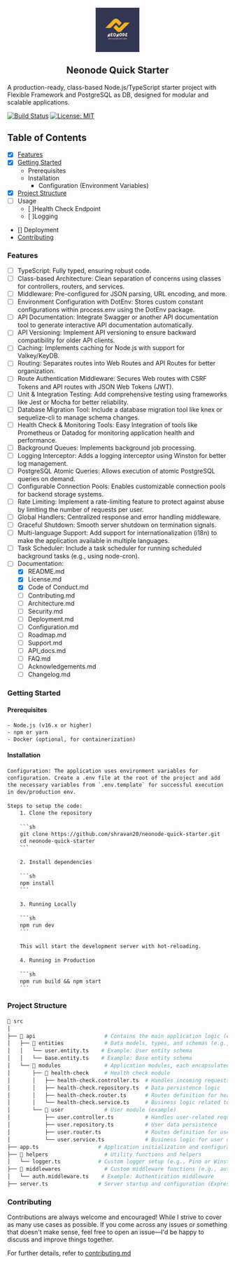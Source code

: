 <p align="center">
  <img align="center" width="20%" src="assets/logo.png" alt="logo"/>
  <h2 align="center">Neonode Quick Starter</h2>
</p>

A production-ready, class-based Node.js/TypeScript starter project with Flexible Framework and PostgreSQL as DB, designed for modular and scalable applications.

[![Build Status](https://img.shields.io/github/actions/workflow/status/shravan20/neonode-quick-starter/ci.yml)](https://github.com/shravan20/neonode-quick-starter/actions)
[![License: MIT](https://img.shields.io/badge/License-MIT-yellow.svg)](https://opensource.org/licenses/MIT)

## Table of Contents

- [x] [Features](#features)
- [x] [Getting Started](#getting-started)
  - Prerequisites
  - Installation
    - Configuration (Environment Variables)
- [x] [Project Structure](#project-structure)
- [ ] Usage
  - [ ]Health Check Endpoint
  - [ ]Logging
- [] Deployment
- [Contributing](#contributing)

### Features

- [ ] TypeScript: Fully typed, ensuring robust code.
- [ ] Class-based Architecture: Clean separation of concerns using classes for controllers, routers, and services.
- [ ] Middleware: Pre-configured for JSON parsing, URL encoding, and more.
- [ ] Environment Configuration with DotEnv: Stores custom constant configurations within process.env using the DotEnv package.
- [ ] API Documentation: Integrate Swagger or another API documentation tool to generate interactive API documentation automatically.
- [ ] API Versioning: Implement API versioning to ensure backward compatibility for older API clients.
- [ ] Caching: Implements caching for Node.js with support for Valkey/KeyDB.
- [ ] Routing: Separates routes into Web Routes and API Routes for better organization.
- [ ] Route Authentication Middleware: Secures Web routes with CSRF Tokens and API routes with JSON Web Tokens (JWT).
- [ ] Unit & Integration Testing: Add comprehensive testing using frameworks like Jest or Mocha for better reliability.
- [ ] Database Migration Tool: Include a database migration tool like knex or sequelize-cli to manage schema changes.
- [ ] Health Check & Monitoring Tools: Easy Integration of tools like Prometheus or Datadog for monitoring application health and performance.
- [ ] Background Queues: Implements background job processing.
- [ ] Logging Interceptor: Adds a logging interceptor using Winston for better log management.
- [ ] PostgreSQL Atomic Queries: Allows execution of atomic PostgreSQL queries on demand.
- [ ] Configurable Connection Pools: Enables customizable connection pools for backend storage systems.
- [ ] Rate Limiting: Implement a rate-limiting feature to protect against abuse by limiting the number of requests per user.
- [ ] Global Handlers: Centralized response and error handling middleware.
- [ ] Graceful Shutdown: Smooth server shutdown on termination signals.
- [ ] Multi-language Support: Add support for internationalization (i18n) to make the application available in multiple languages.
- [ ] Task Scheduler: Include a task scheduler for running scheduled background tasks (e.g., using node-cron).
- [ ] Documentation:
  - [x] README.md
  - [x] License.md
  - [x] Code of Conduct.md
  - [ ] Contributing.md
  - [ ] Architecture.md
  - [ ] Security.md
  - [ ] Deployment.md
  - [ ] Configuration.md
  - [ ] Roadmap.md
  - [ ] Support.md
  - [ ] API_docs.md
  - [ ] FAQ.md
  - [ ] Acknowledgements.md
  - [ ] Changelog.md

### Getting Started

#### Prerequisites

    - Node.js (v16.x or higher)
    - npm or yarn
    - Docker (optional, for containerization)

#### Installation

    Configuration: The application uses environment variables for configuration. Create a .env file at the root of the project and add the necessary variables from `.env.template` for successful execution in dev/production env.

    Steps to setup the code:
        1. Clone the repository

        ```sh
        git clone https://github.com/shravan20/neonode-quick-starter.git
        cd neonode-quick-starter
        ```

        2. Install dependencies

        ```sh
        npm install
        ```

        3. Running Locally

        ```sh
        npm run dev
        ```

        This will start the development server with hot-reloading.

        4. Running in Production

        ```sh
        npm run build && npm start
        ```

### Project Structure

```sh
📂 src
│
├── 📂 api                      # Contains the main application logic (entities and modules)
│   ├── 📂 entities             # Data models, types, and schemas (e.g., database entities, DTOs)
│   │   └── user.entity.ts    # Example: User entity schema
│   │   └── base.entity.ts    # Example: Base entity schema
│   └── 📂 modules              # Application modules, each encapsulated in its own directory
│       ├── 📂 health-check     # Health check module
│       │   ├── health-check.controller.ts  # Handles incoming requests and responses
│       │   ├── health-check.repository.ts  # Data persistence logic
│       │   ├── health-check.router.ts      # Routes definition for health check API
│       │   └── health-check.service.ts     # Business logic related to health checks
│       └── 📂 user             # User module (example)
│           ├── user.controller.ts          # Handles user-related requests
│           ├── user.repository.ts          # User data persistence
│           ├── user.router.ts              # Routes definition for user API
│           └── user.service.ts             # Business logic for user operations
├── app.ts                   # Application initialization and configuration
├── 📂 helpers                  # Utility functions and helpers
│   └── logger.ts            # Custom logger setup (e.g., Pino or Winston)
├── 📂 middlewares              # Custom middleware functions (e.g., authentication, error handling)
│   └── auth.middleware.ts    # Example: Authentication middleware
├── server.ts                # Server startup and configuration (Express.js instance)

```

### Contributing

Contributions are always welcome and encouraged! While I strive to cover as many use cases as possible. If you come across any issues or something that doesn't make sense, feel free to open an issue—I'd be happy to discuss and improve things together.

For further details, refer to [contributing.md](./contributing.md)
